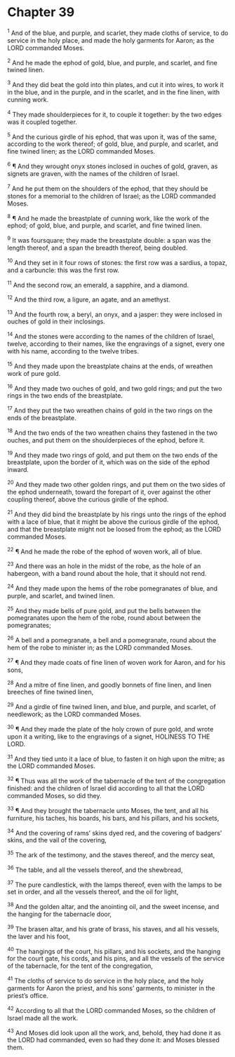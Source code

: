 # Chapter 39

<sup>1</sup> And of the blue, and purple, and scarlet, they made cloths of service, to do service in the holy place, and made the holy garments for Aaron; as the LORD commanded Moses. 

<sup>2</sup> And he made the ephod of gold, blue, and purple, and scarlet, and fine twined linen. 

<sup>3</sup> And they did beat the gold into thin plates, and cut it into wires, to work it in the blue, and in the purple, and in the scarlet, and in the fine linen, with cunning work. 

<sup>4</sup> They made shoulderpieces for it, to couple it together: by the two edges was it coupled together. 

<sup>5</sup> And the curious girdle of his ephod, that was upon it, was of the same, according to the work thereof; of gold, blue, and purple, and scarlet, and fine twined linen; as the LORD commanded Moses. 

<sup>6</sup> ¶ And they wrought onyx stones inclosed in ouches of gold, graven, as signets are graven, with the names of the children of Israel. 

<sup>7</sup> And he put them on the shoulders of the ephod, that they should be stones for a memorial to the children of Israel; as the LORD commanded Moses. 

<sup>8</sup> ¶ And he made the breastplate of cunning work, like the work of the ephod; of gold, blue, and purple, and scarlet, and fine twined linen. 

<sup>9</sup> It was foursquare; they made the breastplate double: a span was the length thereof, and a span the breadth thereof, being doubled. 

<sup>10</sup> And they set in it four rows of stones: the first row was a sardius, a topaz, and a carbuncle: this was the first row. 

<sup>11</sup> And the second row, an emerald, a sapphire, and a diamond. 

<sup>12</sup> And the third row, a ligure, an agate, and an amethyst. 

<sup>13</sup> And the fourth row, a beryl, an onyx, and a jasper: they were inclosed in ouches of gold in their inclosings. 

<sup>14</sup> And the stones were according to the names of the children of Israel, twelve, according to their names, like the engravings of a signet, every one with his name, according to the twelve tribes. 

<sup>15</sup> And they made upon the breastplate chains at the ends, of wreathen work of pure gold. 

<sup>16</sup> And they made two ouches of gold, and two gold rings; and put the two rings in the two ends of the breastplate. 

<sup>17</sup> And they put the two wreathen chains of gold in the two rings on the ends of the breastplate. 

<sup>18</sup> And the two ends of the two wreathen chains they fastened in the two ouches, and put them on the shoulderpieces of the ephod, before it. 

<sup>19</sup> And they made two rings of gold, and put them on the two ends of the breastplate, upon the border of it, which was on the side of the ephod inward. 

<sup>20</sup> And they made two other golden rings, and put them on the two sides of the ephod underneath, toward the forepart of it, over against the other coupling thereof, above the curious girdle of the ephod. 

<sup>21</sup> And they did bind the breastplate by his rings unto the rings of the ephod with a lace of blue, that it might be above the curious girdle of the ephod, and that the breastplate might not be loosed from the ephod; as the LORD commanded Moses. 

<sup>22</sup> ¶ And he made the robe of the ephod of woven work, all of blue. 

<sup>23</sup> And there was an hole in the midst of the robe, as the hole of an habergeon, with a band round about the hole, that it should not rend. 

<sup>24</sup> And they made upon the hems of the robe pomegranates of blue, and purple, and scarlet, and twined linen. 

<sup>25</sup> And they made bells of pure gold, and put the bells between the pomegranates upon the hem of the robe, round about between the pomegranates; 

<sup>26</sup> A bell and a pomegranate, a bell and a pomegranate, round about the hem of the robe to minister in; as the LORD commanded Moses. 

<sup>27</sup> ¶ And they made coats of fine linen of woven work for Aaron, and for his sons, 

<sup>28</sup> And a mitre of fine linen, and goodly bonnets of fine linen, and linen breeches of fine twined linen, 

<sup>29</sup> And a girdle of fine twined linen, and blue, and purple, and scarlet, of needlework; as the LORD commanded Moses. 

<sup>30</sup> ¶ And they made the plate of the holy crown of pure gold, and wrote upon it a writing, like to the engravings of a signet, HOLINESS TO THE LORD. 

<sup>31</sup> And they tied unto it a lace of blue, to fasten it on high upon the mitre; as the LORD commanded Moses. 

<sup>32</sup> ¶ Thus was all the work of the tabernacle of the tent of the congregation finished: and the children of Israel did according to all that the LORD commanded Moses, so did they. 

<sup>33</sup> ¶ And they brought the tabernacle unto Moses, the tent, and all his furniture, his taches, his boards, his bars, and his pillars, and his sockets, 

<sup>34</sup> And the covering of rams’ skins dyed red, and the covering of badgers’ skins, and the vail of the covering, 

<sup>35</sup> The ark of the testimony, and the staves thereof, and the mercy seat, 

<sup>36</sup> The table, and all the vessels thereof, and the shewbread, 

<sup>37</sup> The pure candlestick, with the lamps thereof, even with the lamps to be set in order, and all the vessels thereof, and the oil for light, 

<sup>38</sup> And the golden altar, and the anointing oil, and the sweet incense, and the hanging for the tabernacle door, 

<sup>39</sup> The brasen altar, and his grate of brass, his staves, and all his vessels, the laver and his foot, 

<sup>40</sup> The hangings of the court, his pillars, and his sockets, and the hanging for the court gate, his cords, and his pins, and all the vessels of the service of the tabernacle, for the tent of the congregation, 

<sup>41</sup> The cloths of service to do service in the holy place, and the holy garments for Aaron the priest, and his sons’ garments, to minister in the priest’s office. 

<sup>42</sup> According to all that the LORD commanded Moses, so the children of Israel made all the work. 

<sup>43</sup> And Moses did look upon all the work, and, behold, they had done it as the LORD had commanded, even so had they done it: and Moses blessed them. 


